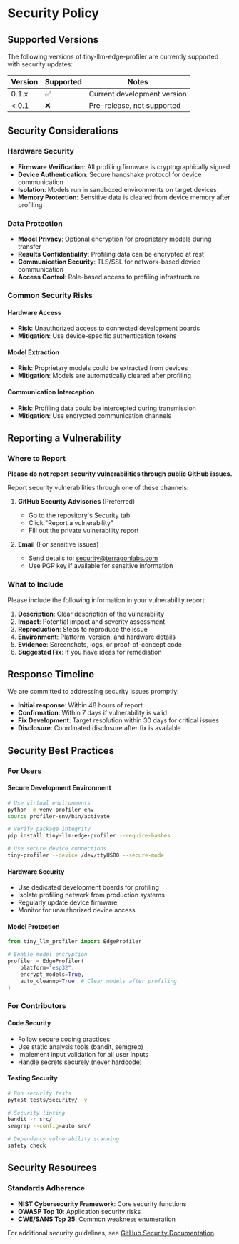 # Security Policy

## Supported Versions

The following versions of tiny-llm-edge-profiler are currently supported with security updates:

| Version | Supported          | Notes |
| ------- | ------------------ | ----- |
| 0.1.x   | :white_check_mark: | Current development version |
| < 0.1   | :x:                | Pre-release, not supported |

## Security Considerations

### Hardware Security
- **Firmware Verification**: All profiling firmware is cryptographically signed
- **Device Authentication**: Secure handshake protocol for device communication
- **Isolation**: Models run in sandboxed environments on target devices
- **Memory Protection**: Sensitive data is cleared from device memory after profiling

### Data Protection
- **Model Privacy**: Optional encryption for proprietary models during transfer
- **Results Confidentiality**: Profiling data can be encrypted at rest
- **Communication Security**: TLS/SSL for network-based device communication
- **Access Control**: Role-based access to profiling infrastructure

### Common Security Risks

#### Hardware Access
- **Risk**: Unauthorized access to connected development boards
- **Mitigation**: Use device-specific authentication tokens

#### Model Extraction
- **Risk**: Proprietary models could be extracted from devices
- **Mitigation**: Models are automatically cleared after profiling

#### Communication Interception
- **Risk**: Profiling data could be intercepted during transmission  
- **Mitigation**: Use encrypted communication channels

## Reporting a Vulnerability

### Where to Report
**Please do not report security vulnerabilities through public GitHub issues.**

Report security vulnerabilities through one of these channels:

1. **GitHub Security Advisories** (Preferred)
   - Go to the repository's Security tab
   - Click "Report a vulnerability"
   - Fill out the private vulnerability report

2. **Email** (For sensitive issues)
   - Send details to: security@terragonlabs.com
   - Use PGP key if available for sensitive information

### What to Include

Please include the following information in your vulnerability report:

1. **Description**: Clear description of the vulnerability
2. **Impact**: Potential impact and severity assessment
3. **Reproduction**: Steps to reproduce the issue
4. **Environment**: Platform, version, and hardware details
5. **Evidence**: Screenshots, logs, or proof-of-concept code
6. **Suggested Fix**: If you have ideas for remediation

## Response Timeline

We are committed to addressing security issues promptly:

- **Initial response**: Within 48 hours of report
- **Confirmation**: Within 7 days if vulnerability is valid
- **Fix Development**: Target resolution within 30 days for critical issues
- **Disclosure**: Coordinated disclosure after fix is available

## Security Best Practices

### For Users

#### Secure Development Environment
```bash
# Use virtual environments
python -m venv profiler-env
source profiler-env/bin/activate

# Verify package integrity
pip install tiny-llm-edge-profiler --require-hashes

# Use secure device connections
tiny-profiler --device /dev/ttyUSB0 --secure-mode
```

#### Hardware Security
- Use dedicated development boards for profiling
- Isolate profiling network from production systems
- Regularly update device firmware
- Monitor for unauthorized device access

#### Model Protection
```python
from tiny_llm_profiler import EdgeProfiler

# Enable model encryption
profiler = EdgeProfiler(
    platform="esp32",
    encrypt_models=True,
    auto_cleanup=True  # Clear models after profiling
)
```

### For Contributors

#### Code Security
- Follow secure coding practices
- Use static analysis tools (bandit, semgrep)
- Implement input validation for all user inputs
- Handle secrets securely (never hardcode)

#### Testing Security
```bash
# Run security tests
pytest tests/security/ -v

# Security linting
bandit -r src/
semgrep --config=auto src/

# Dependency vulnerability scanning  
safety check
```

## Security Resources

### Standards Adherence
- **NIST Cybersecurity Framework**: Core security functions
- **OWASP Top 10**: Application security risks
- **CWE/SANS Top 25**: Common weakness enumeration

For additional security guidelines, see [GitHub Security Documentation](https://docs.github.com/en/code-security).